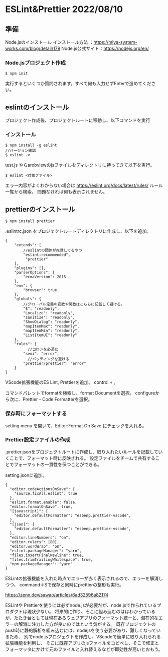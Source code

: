 ESLint&Prettier 2022/08/10
=====================


準備
----------------------------------------
Node.jsのインストール
インストール方法 ：https://miya-system-works.com/blog/detail/179
Node.js公式サイト：https://nodejs.org/en/

### Node.jsプロジェクト作成
```
$ npm init
```
実行するといくつか質問されます。すべて何も入力せずEnterで進めてください。


eslintのインストール
----------------------------------------
プロジェクト作成後、プロジェクトルートに移動し、以下コマンドを実行

### インストール

```
$ npm install -g eslint
//バージョン確認
$ eslint -v
```

test.js やらarobviewのjsファイルをディレクトリに持ってきて以下を実行。

```
$ eslint <対象ファイル>
```
エラー内容がよくわからない場合は https://eslint.org/docs/latest/rules/ ルール一覧から検索。
問題なければ何も表示されません。

prettierのインストール
----------------------------------------

```
$ npm install prettier
```
.eslintrc.json をプロジェクトルートディレクトリに作成し、以下を追加。

```
{
    "extends": [
		//eslintの団体が推奨してるやつ
		"eslint:recommended",
		 "prettier"
	],
    "plugins": [],
    "parserOptions": {
        "ecmaVersion": 2015
    },
    "env": {
        "browser": true
    },
    "globals": {
	    //グローバル定義の変数や関数はこちらに記載して避ける。
        "$": "readonly",
        "Localize": "readonly",
        "sanitize": "readonly",
        "ShowDialog": "readonly",
        "mapItemMax": "readonly",
        "mapItemMin": "readonly",
        "ListItemUI": "readonly"
    },
    "rules": {
	      //コロンを必須に
        "semi": "error",
	      //バッティングを避ける
        "prettier/prettier": "error"
    }
}
```
VScode拡張機能のES Lint, Prettierを追加。
control + ,

コマンドパレットでformatを検索し、format Documentを選択。
configureから次に、Prettier - Code Formatterを選択。

### 保存時にフォーマットする

setting menu を開いて、Editor:Format On Save
にチェックを入れる。

### Prettier設定ファイルの作成

.prettier.jsonをプロジェクトルートに作成し、取り入れたいルールを記載していくことで、フォーマット時に反映される。
設定ファイルをチームで共有することでフォーマットの一貫性を保つことができる。

setting.jsonに追加。
```
{
  "editor.codeActionsOnSave": {
    "source.fixAll.eslint": true
  },
  "eslint.format.enable": false,
  "editor.formatOnSave": true,
  "[javascript]": {
    "editor.defaultFormatter": "esbenp.prettier-vscode",
  },
  "[json]": {
    "editor.defaultFormatter": "esbenp.prettier-vscode",
  },
  "editor.lineNumbers": "on",
  "editor.rulers": [80],
  "editor.wordWrap": "on",
  "eslint.packageManager": "yarn",
  "files.insertFinalNewline": true,
  "files.trimTrailingWhitespace": true,
  "npm.packageManager": "yarn"
}
```

ESLintの拡張機能を入れた時点でエラーが赤く表示されるので、エラーを解消しつつ、
command＋Sで保存と同時にprettierの整形も実行。

https://zenn.dev/sawao/articles/6ad32596a82174


ESLintや Prettierを使うには必ずnode.jsが必要だが、node.jsで作られているプロダクトは現状少ない。
将来的に作り、そこに組み込むのははわかっているが、たたき台としては現在あるウェブアプリのフォーマット統一と、潜在的なエラーの解消に注力した方が良いのではという気がする。
既存プロジェクトのpush時に静的解析を組み込むには、nodejsを使う必要があり、難しくなっているため、
別でnode.jsプロジェクトを作成し、VScodeで簡単に取り入れられる拡張機能を利用し、
そこに既存アプリのjsファイルをコピペし、そこで修正とフォーマッタにかけて元のファイルと入れ替えるなどが即効性が高いとおもう。